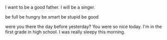 I want to be a good father.
I will be a singer. 

be full
be hungry
be smart
be stupid
be good

were you there the day before yesterday?
You were so nice today.
I'm in the first grade in high school.
I was really sleepy this morning.

